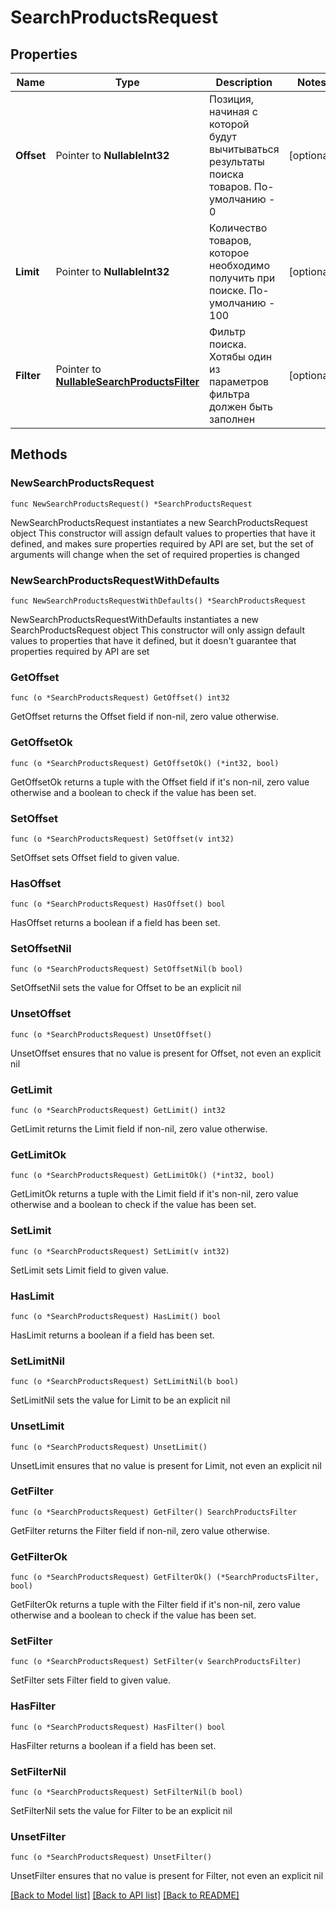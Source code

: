 # SearchProductsRequest

## Properties

Name | Type | Description | Notes
------------ | ------------- | ------------- | -------------
**Offset** | Pointer to **NullableInt32** | Позиция, начиная с которой будут вычитываться результаты поиска товаров. По-умолчанию - 0 | [optional] 
**Limit** | Pointer to **NullableInt32** | Количество товаров, которое необходимо получить при поиске. По-умолчанию - 100 | [optional] 
**Filter** | Pointer to [**NullableSearchProductsFilter**](SearchProductsFilter.md) | Фильтр поиска. Хотябы один из параметров фильтра должен быть заполнен | [optional] 

## Methods

### NewSearchProductsRequest

`func NewSearchProductsRequest() *SearchProductsRequest`

NewSearchProductsRequest instantiates a new SearchProductsRequest object
This constructor will assign default values to properties that have it defined,
and makes sure properties required by API are set, but the set of arguments
will change when the set of required properties is changed

### NewSearchProductsRequestWithDefaults

`func NewSearchProductsRequestWithDefaults() *SearchProductsRequest`

NewSearchProductsRequestWithDefaults instantiates a new SearchProductsRequest object
This constructor will only assign default values to properties that have it defined,
but it doesn't guarantee that properties required by API are set

### GetOffset

`func (o *SearchProductsRequest) GetOffset() int32`

GetOffset returns the Offset field if non-nil, zero value otherwise.

### GetOffsetOk

`func (o *SearchProductsRequest) GetOffsetOk() (*int32, bool)`

GetOffsetOk returns a tuple with the Offset field if it's non-nil, zero value otherwise
and a boolean to check if the value has been set.

### SetOffset

`func (o *SearchProductsRequest) SetOffset(v int32)`

SetOffset sets Offset field to given value.

### HasOffset

`func (o *SearchProductsRequest) HasOffset() bool`

HasOffset returns a boolean if a field has been set.

### SetOffsetNil

`func (o *SearchProductsRequest) SetOffsetNil(b bool)`

 SetOffsetNil sets the value for Offset to be an explicit nil

### UnsetOffset
`func (o *SearchProductsRequest) UnsetOffset()`

UnsetOffset ensures that no value is present for Offset, not even an explicit nil
### GetLimit

`func (o *SearchProductsRequest) GetLimit() int32`

GetLimit returns the Limit field if non-nil, zero value otherwise.

### GetLimitOk

`func (o *SearchProductsRequest) GetLimitOk() (*int32, bool)`

GetLimitOk returns a tuple with the Limit field if it's non-nil, zero value otherwise
and a boolean to check if the value has been set.

### SetLimit

`func (o *SearchProductsRequest) SetLimit(v int32)`

SetLimit sets Limit field to given value.

### HasLimit

`func (o *SearchProductsRequest) HasLimit() bool`

HasLimit returns a boolean if a field has been set.

### SetLimitNil

`func (o *SearchProductsRequest) SetLimitNil(b bool)`

 SetLimitNil sets the value for Limit to be an explicit nil

### UnsetLimit
`func (o *SearchProductsRequest) UnsetLimit()`

UnsetLimit ensures that no value is present for Limit, not even an explicit nil
### GetFilter

`func (o *SearchProductsRequest) GetFilter() SearchProductsFilter`

GetFilter returns the Filter field if non-nil, zero value otherwise.

### GetFilterOk

`func (o *SearchProductsRequest) GetFilterOk() (*SearchProductsFilter, bool)`

GetFilterOk returns a tuple with the Filter field if it's non-nil, zero value otherwise
and a boolean to check if the value has been set.

### SetFilter

`func (o *SearchProductsRequest) SetFilter(v SearchProductsFilter)`

SetFilter sets Filter field to given value.

### HasFilter

`func (o *SearchProductsRequest) HasFilter() bool`

HasFilter returns a boolean if a field has been set.

### SetFilterNil

`func (o *SearchProductsRequest) SetFilterNil(b bool)`

 SetFilterNil sets the value for Filter to be an explicit nil

### UnsetFilter
`func (o *SearchProductsRequest) UnsetFilter()`

UnsetFilter ensures that no value is present for Filter, not even an explicit nil

[[Back to Model list]](../README.md#documentation-for-models) [[Back to API list]](../README.md#documentation-for-api-endpoints) [[Back to README]](../README.md)


